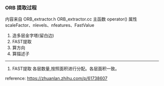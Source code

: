 <!--
 * @Author: Liu Weilong
 * @Date: 2021-01-28 08:54:24
 * @LastEditors: Liu Weilong 
 * @LastEditTime: 2021-01-28 09:41:32
 * @FilePath: /3rd-test-learning/31. orb_slam_related/doc/ORB_extractor.md
 * @Description: 
-->
### ORB 提取过程
内容来自 ORB_extractor.h ORB_extractor.cc
主函数 operator()
属性 scaleFactor、nlevels、nfeatures、FastValue

1. 造多层金字塔(留白边)
2. FAST提取 
3. 算方向
4. 算描述子
-------------

1. FAST提取
   各层数量,按照面积进行分配。各层面积一致。


reference:
https://zhuanlan.zhihu.com/p/61738607
